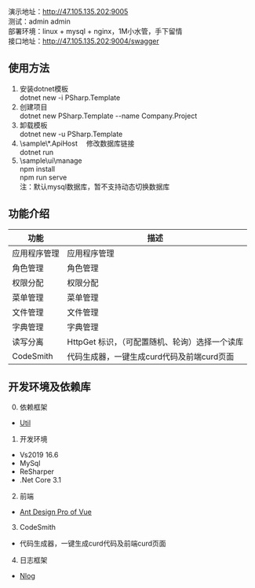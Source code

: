 演示地址：http://47.105.135.202:9005  
        测试：admin   admin  
部署环境：linux + mysql + nginx，1M小水管，手下留情    
接口地址：http://47.105.135.202:9004/swagger  

## 使用方法
1. 安装dotnet模板  
        dotnet new -i PSharp.Template  
2. 创建项目  
        dotnet new PSharp.Template --name Company.Project
3. 卸载模板  
        dotnet new -u PSharp.Template  
4. \sample\\*.ApiHost     &emsp;修改数据库链接  
        dotnet run
5. \sample\ui\manage  
        npm install  
        npm run serve  
注：默认mysql数据库，暂不支持动态切换数据库

## 功能介绍

功能 | 描述
---|---
应用程序管理 | 应用程序管理
角色管理 | 角色管理
权限分配 | 权限分配
菜单管理 | 菜单管理
文件管理 | 文件管理
字典管理 | 字典管理
读写分离 | HttpGet 标识，（可配置随机、轮询）选择一个读库
CodeSmith | 代码生成器，一键生成curd代码及前端curd页面



## 开发环境及依赖库
0. 依赖框架
  - [Util](https://github.com/dotnetcore/Util)
1. 开发环境
- Vs2019 16.6
- MySql
- ReSharper
- .Net Core 3.1
2. 前端
- [Ant Design Pro of Vue](https://pro.antdv.com/)
3. CodeSmith
- 代码生成器，一键生成curd代码及前端curd页面
4. 日志框架
- [Nlog](https://nlog-project.org/)